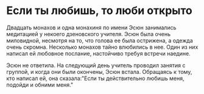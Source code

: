 # Если ты любишь, то люби открыто

Двадцать монахов и одна монахиня по имени Эсюн занимались медитацией у некоего дзеновского учителя. Эсюн была очень миловидной, несмотря на то, что голова ее была острижена, а одежда очень скромна. Несколько монахов тайно влюбились в нее. Один из них написал ей любовное послание, настойчиво требуя встречи наедине.

Эсюн не ответила. На следующий день учитель проводил занятия с группой, и когда они были окончены, Эсюн встала. Обращаясь к тому, кто написал ей, она сказала:"Если ты действительно любишь меня, подойди и обними меня."